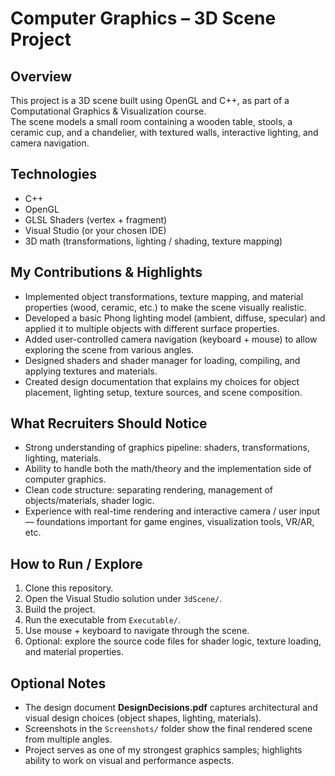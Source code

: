 # Computer Graphics – 3D Scene Project

## Overview  
This project is a 3D scene built using OpenGL and C++, as part of a Computational Graphics & Visualization course.  
The scene models a small room containing a wooden table, stools, a ceramic cup, and a chandelier, with textured walls, interactive lighting, and camera navigation.

## Technologies  
- C++  
- OpenGL  
- GLSL Shaders (vertex + fragment)  
- Visual Studio (or your chosen IDE)  
- 3D math (transformations, lighting / shading, texture mapping)

## My Contributions & Highlights  
- Implemented object transformations, texture mapping, and material properties (wood, ceramic, etc.) to make the scene visually realistic.  
- Developed a basic Phong lighting model (ambient, diffuse, specular) and applied it to multiple objects with different surface properties.  
- Added user-controlled camera navigation (keyboard + mouse) to allow exploring the scene from various angles.  
- Designed shaders and shader manager for loading, compiling, and applying textures and materials.  
- Created design documentation that explains my choices for object placement, lighting setup, texture sources, and scene composition.

## What Recruiters Should Notice  
- Strong understanding of graphics pipeline: shaders, transformations, lighting, materials.  
- Ability to handle both the math/theory and the implementation side of computer graphics.  
- Clean code structure: separating rendering, management of objects/materials, shader logic.  
- Experience with real-time rendering and interactive camera / user input — foundations important for game engines, visualization tools, VR/AR, etc.

## How to Run / Explore  
1. Clone this repository.  
2. Open the Visual Studio solution under `3dScene/`.  
3. Build the project.  
4. Run the executable from `Executable/`.  
5. Use mouse + keyboard to navigate through the scene.  
6. Optional: explore the source code files for shader logic, texture loading, and material properties.

## Optional Notes  
- The design document **DesignDecisions.pdf** captures architectural and visual design choices (object shapes, lighting, materials).  
- Screenshots in the `Screenshots/` folder show the final rendered scene from multiple angles.  
- Project serves as one of my strongest graphics samples; highlights ability to work on visual and performance aspects.

